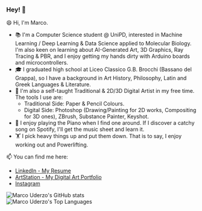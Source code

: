 ### Hey! 👋

😄  Hi, I'm Marco.

- 📚 I'm a Computer Science student @ UniPD, interested in Machine Learning / Deep Learning & Data Science applied to Molecular Biology. I'm also keen on learning about AI-Generated Art, 3D Graphics, Ray Tracing & PBR, and I enjoy getting my hands dirty with Arduino boards and microcontrollers.
- 🎓 I graduated high school at Liceo Classico G.B. Brocchi (Bassano del Grappa), so I have a background in Art History, Philosophy, Latin and Greek Languages & Literature.
- 🎨 I'm also a self-taught Traditional & 2D/3D Digital Artist in my free time. The tools I use are:
    - Traditional Side: Paper & Pencil Colours.
    - Digital Side: Photoshop (Drawing/Painting for 2D works, Compositing for 3D ones), ZBrush, Substance Painter, Keyshot.
- 🎹 I enjoy playing the Piano when I find one around. If I discover a catchy song on Spotify, I'll get the music sheet and learn it.
- 🏋️ I pick heavy things up and put them down. That is to say, I enjoy working out and Powerlifting.

📫 You can find me here:
- [LinkedIn - My Resume](https://linkedin.com/in/marcouderzo/)
- [ArtStation - My Digital Art Portfolio](https://artstation.com/marcouderzo)
- [Instagram](https://instagram.com/marcouderzo)

![Marco Uderzo's GitHub stats](https://github-readme-stats.vercel.app/api?username=marcouderzo&show_icons=true&theme=github_dark) <br/>
![Marco Uderzo's Top Languages]("https://github-readme-stats.vercel.app/api/top-langs?username=marcouderzo&show_icons=true&locale=en&layout=compact&theme=dracula")



<!--
**marcouderzo/marcouderzo** is a ✨ _special_ ✨ repository because its `README.md` (this file) appears on your GitHub profile.

Here are some ideas to get you started:

- 🔭 I’m currently working on ...
- 🌱 I’m currently learning ...
- 👯 I’m looking to collaborate on ...
- 🤔 I’m looking for help with ...
- 💬 Ask me about ...
- 📫 How to reach me: ...
- 😄 Pronouns: ...
- ⚡ Fun fact: ...
-->
